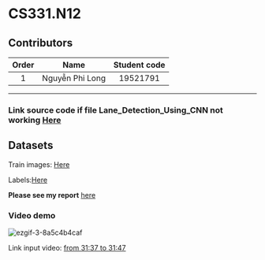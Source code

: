 # CS331.N12
## Contributors
| Order | Name | Student code |
|:-----:|:----:|:------------:|
| 1 | Nguyễn Phi Long | 19521791 | [philong1100 ]

***
<h3>Link source code if file Lane_Detection_Using_CNN not working <a target="_blank" href="https://colab.research.google.com/drive/1KQSA2xzih-2y9gdFWtRf9L-Pj4Y8BiFS?usp=sharing">Here</a></h3>
<h2>Datasets</h2>
<p>Train images: <a target="_blank" href="https://drive.google.com/file/d/1Z--EwFiHjppfsHYbvT10ybxPDdaZPO4p/view?usp=sharing">Here</a></p>
<p>Labels:<a target="_blank" href="https://drive.google.com/file/d/1I59encbq9S9DkfHRV62OX4KPROHhyL_R/view?usp=sharing">Here</a></p>

<p><b>Please see my report</b> <a target="_blank" href="https://drive.google.com/drive/u/1/shared-with-me">here</a></p>

<h3>Video demo</h3>
<!-- <p><img align="left" alt="video" width="500" height="320" src="https://im3.ezgif.com/tmp/ezgif-3-10522b3522.gif"></p> -->

![ezgif-3-8a5c4b4caf](https://user-images.githubusercontent.com/79817900/211891175-b14a5782-5eee-41da-8212-b1050c3d848f.gif)

<p>Link input video: <a target="_blank" href="https://www.youtube.com/watch?v=rOFo-bnWA9Q&t=2399s">from 31:37 to 31:47</a></p>
